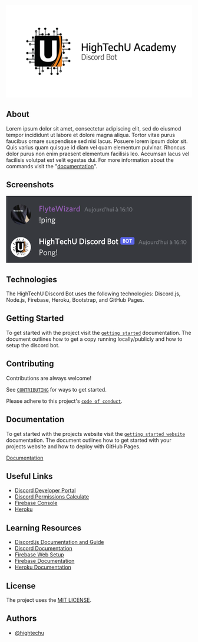 ![HighTechU Academy Discord Bot](./docs/images/hightechu-discord-bot-banner.png)
<!-- You will want to modify the image above to reflect your Discord Bot Branding. -->

## About

<!-- You will want to modify the text below to include your Discord Bot About. -->
<!-- You will want to modify the documentation link to reflect your Discord Bot Website. -->

Lorem ipsum dolor sit amet, consectetur adipiscing elit, sed do eiusmod tempor incididunt ut labore et dolore magna aliqua. Tortor vitae purus faucibus ornare suspendisse sed nisi lacus. Posuere lorem ipsum dolor sit. Quis varius quam quisque id diam vel quam elementum pulvinar. Rhoncus dolor purus non enim praesent elementum facilisis leo. Accumsan lacus vel facilisis volutpat est velit egestas dui. For more information about the commands visit the "[documentation](https://hightechu.ca)".

## Screenshots

<!-- You will want to modify the demo screenshot below to reflect your Discord Bot Usage. -->

![Bot Command Demo](./docs/images/demo.png)

## Technologies

The HighTechU Discord Bot uses the following technologies: Discord.js, Node.js, Firebase, Heroku, Bootstrap, and GitHub Pages.

## Getting Started

To get started with the project visit the [`getting started`](GETTING_STARTED.md) documentation. The document outlines how to get a copy running locally/publicly and how to setup the discord bot.

## Contributing

Contributions are always welcome!

See [`CONTRIBUTING`](.github/CONTRIBUTING.md) for ways to get started.

Please adhere to this project's [`code of conduct`](CODE_OF_CONDUCT.md).

## Documentation

To get started with the projects website visit the [`getting started website`](GETTING_STARTED_WEBSITE.md) documentation. The document outlines how to get started with your projects website and how to deploy with GitHub Pages.

<!-- You will want to modify the documentation link to reflect your Discord Bot Website -->

[Documentation](https://hightechu.ca)

## Useful Links

* [Discord Developer Portal](https://discord.com/developers/applications)
* [Discord Permissions Calculate](https://discordapi.com/permissions.html)
* [Firebase Console](https://console.firebase.google.com)
* [Heroku](https://www.heroku.com/)

## Learning Resources

* [Discord.js Documentation and Guide](https://discordjs.guide/)
* [Discord Documentation](https://discord.com/developers/docs/intro)
* [Firebase Web Setup](https://firebase.google.com/docs/web/setup)
* [Firebase Documentation](https://firebase.google.com/docs/build)
* [Heroku Documentation](https://devcenter.heroku.com/categories/reference)

## License

The project uses the [MIT LICENSE](https://choosealicense.com/licenses/mit/).

## Authors

<!-- You will want modify the authors list below to include all contributing team members. -->

- [@hightechu](https://github.com/hightechu)
